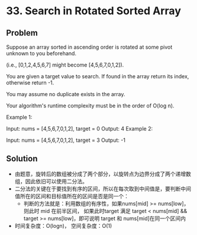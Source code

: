 # 33. Search in Rotated Sorted Array

## Problem
Suppose an array sorted in ascending order is rotated at some pivot unknown to you beforehand.

(i.e., [0,1,2,4,5,6,7] might become [4,5,6,7,0,1,2]).

You are given a target value to search. If found in the array return its index, otherwise return -1.

You may assume no duplicate exists in the array.

Your algorithm's runtime complexity must be in the order of O(log n).

Example 1:

Input: nums = [4,5,6,7,0,1,2], target = 0
Output: 4
Example 2:

Input: nums = [4,5,6,7,0,1,2], target = 3
Output: -1

## Solution
- 由题意，旋转后的数组被分成了两个部分，以旋转点为边界分成了两个递增数组，因此依旧可以使用二分法。
- 二分法的关键在于要找到有序的区间，所以在每次取到中间值是，要判断中间值所在的区间和目标值所在的区间是否是同一个：
    - 判断的方法就是：利用数组的有序性，如果nums[mid] >= nums[low]，则此时 mid 在前半区间，
    如果此时target 满足 target < nums[mid] && target >= nums[low]，即可说明 target 和 nums[mid]在同一个区间内
- 时间复杂度：O(logn)， 空间复杂度：O(1)